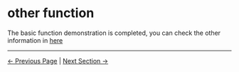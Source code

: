 # other function



The basic function demonstration is completed, you can check the other information in [here](https://download-elephantrobotics.oss-cn-shenzhen.aliyuncs.com/software/mystudio/README/320/320-pi-myStudio%E4%BD%BF%E7%94%A8%E8%AF%B4%E6%98%8E-en%20.pdf)

---

[← Previous Page](3-flash_firmwares.md) | [Next Section →](../../5.2.3-myagv_UI/user_manual.md)